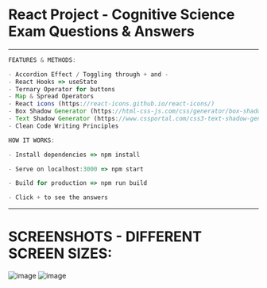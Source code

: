 # React Project - Cognitive Science Exam Questions & Answers

<hr>

```ts
FEATURES & METHODS:

- Accordion Effect / Toggling through + and -
- React Hooks => useState 
- Ternary Operator for buttons
- Map & Spread Operators
- React icons (https://react-icons.github.io/react-icons/) 
- Box Shadow Generator (https://html-css-js.com/css/generator/box-shadow/)
- Text Shadow Generator (https://www.cssportal.com/css3-text-shadow-generator/)
- Clean Code Writing Principles
```

```ts
HOW IT WORKS:

- Install dependencies => npm install

- Serve on localhost:3000 => npm start

- Build for production => npm run build

- Click + to see the answers
```

<hr>

# SCREENSHOTS - DIFFERENT SCREEN SIZES:
![image](https://user-images.githubusercontent.com/90147636/189540316-331b0bb1-89fb-46f3-bb95-bf8616f5639c.png)
![image](https://user-images.githubusercontent.com/90147636/189540332-8baa3f3b-d2aa-4f2b-888e-15103221a08a.png)

